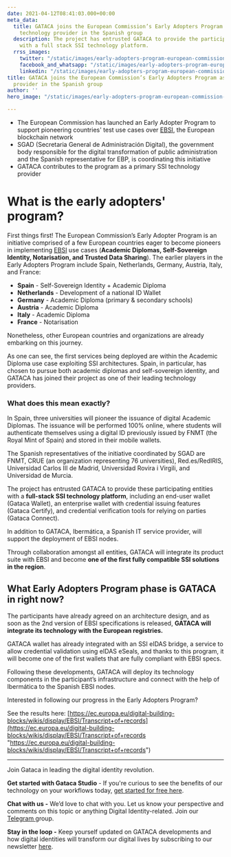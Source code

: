 ```yaml
---
date: 2021-04-12T08:41:03.000+00:00
meta_data:
  title: GATACA joins the European Commission’s Early Adopters Program as the SSI
    technology provider in the Spanish group
  description: The project has entrusted GATACA to provide the participating entities
    with a full stack SSI technology platform.
  rrss_images:
    twitter: "/static/images/early-adopters-program-european-commission-gataca-blog-post.png"
    facebook_and_whatsapp: "/static/images/early-adopters-program-european-commission-gataca-blog-post.png"
    linkedin: "/static/images/early-adopters-program-european-commission-gataca-blog-post.png"
title: GATACA joins the European Commission’s Early Adopters Program as the SSI technology
  provider in the Spanish group
author: ''
hero_image: "/static/images/early-adopters-program-european-commission-gataca-blog-post.png"

---
```

* The European Commission has launched an Early Adopter Program to support pioneering countries' test use cases over [EBSI](https://gataca.io/insights/gataca-helps-ebsi-define-a-european-self-sovereign-identity-framework "https://gataca.io/insights/gataca-helps-ebsi-define-a-european-self-sovereign-identity-framework"), the European blockchain network
* SGAD (Secretaria General de Administración Digital), the government body responsible for the digital transformation of public administration and the Spanish representative for EBP, is coordinating this initiative
* GATACA contributes to the program as a primary SSI technology provider

# What is the early adopters' program?

First things first! The European Commission’s Early Adopter Program is an initiative comprised of a few European countries eager to become pioneers in implementing [EBSI](https://gataca.io/insights/gataca-helps-ebsi-define-a-european-self-sovereign-identity-framework "https://gataca.io/insights/gataca-helps-ebsi-define-a-european-self-sovereign-identity-framework") use cases (**Academic Diplomas, Self-Sovereign Identity, Notarisation, and Trusted Data Sharing**). The earlier players in the Early Adopters Program include Spain, Netherlands, Germany, Austria, Italy, and France:

* **Spain** - Self-Sovereign Identity + Academic Diploma
* **Netherlands** - Development of a national ID Wallet
* **Germany** - Academic Diploma (primary & secondary schools)
* **Austria** - Academic Diploma
* **Italy** - Academic Diploma
* **France** - Notarisation

Nonetheless, other European countries and organizations are already embarking on this journey.

As one can see, the first services being deployed are within the Academic Diploma use case exploiting SSI architectures. Spain, in particular, has chosen to pursue both academic diplomas and self-sovereign identity, and GATACA has joined their project as one of their leading technology providers.

### What does this mean exactly?

In Spain, three universities will pioneer the issuance of digital Academic Diplomas. The issuance will be performed 100% online, where students will authenticate themselves using a digital ID previously issued by FNMT (the Royal Mint of Spain) and stored in their mobile wallets.

The Spanish representatives of the initiative coordinated by SGAD are FNMT, CRUE (an organization representing 76 universities), Red.es/RedIRIS, Universidad Carlos III de Madrid, Universidad Rovira i Virgili, and Universidad de Murcia.

The project has entrusted GATACA to provide these participating entities with a **full-stack SSI technology platform**, including an end-user wallet (Gataca Wallet), an enterprise wallet with credential issuing features (Gataca Certify), and credential verification tools for relying on parties (Gataca Connect).

In addition to GATACA, Ibermática, a Spanish IT service provider, will support the deployment of EBSI nodes.

Through collaboration amongst all entities, GATACA will integrate its product suite with EBSI and become **one of the first fully compatible SSI solutions in the region**.

## What Early Adopters Program phase is GATACA in right now?

The participants have already agreed on an architecture design, and as soon as the 2nd version of EBSI specifications is released, **GATACA will integrate its technology with the European registries.**

GATACA wallet has already integrated with an SSI eIDAS bridge, a service to allow credential validation using eIDAS eSeals, and thanks to this program, it will become one of the first wallets that are fully compliant with EBSI specs.

Following these developments, GATACA will deploy its technology components in the participant’s infrastructure and connect with the help of Ibermática to the Spanish EBSI nodes.

Interested in following our progress in the Early Adopters Program?

See the results here: [https://ec.europa.eu/digital-building-blocks/wikis/display/EBSI/Transcript+of+records](https://ec.europa.eu/digital-building-blocks/wikis/display/EBSI/Transcript+of+records "https://ec.europa.eu/digital-building-blocks/wikis/display/EBSI/Transcript+of+records")

***

Join Gataca in leading the digital identity revolution.

**Get started with Gataca Studio** - If you're curious to see the benefits of our technology on your workflows today, [get started for free here](https://studio.gataca.io/login).

**Chat with us -** We’d love to chat with you. Let us know your perspective and comments on this topic or anything Digital Identity-related. Join our [Telegram ](https://t.me/digitalidentityinsights)group.

**Stay in the loop -** Keep yourself updated on GATACA developments and how digital identities will transform our digital lives by subscribing to our newsletter [here](https://4728390.hs-sites.com/subscription).